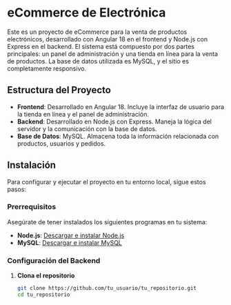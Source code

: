 # eCommerce de Electrónica

Este es un proyecto de eCommerce para la venta de productos electrónicos, desarrollado con Angular 18 en el frontend y Node.js con Express en el backend. El sistema está compuesto por dos partes principales: un panel de administración y una tienda en línea para la venta de productos. La base de datos utilizada es MySQL, y el sitio es completamente responsivo.

## Estructura del Proyecto

- **Frontend**: Desarrollado en Angular 18. Incluye la interfaz de usuario para la tienda en línea y el panel de administración.
- **Backend**: Desarrollado en Node.js con Express. Maneja la lógica del servidor y la comunicación con la base de datos.
- **Base de Datos**: MySQL. Almacena toda la información relacionada con productos, usuarios y pedidos.

## Instalación

Para configurar y ejecutar el proyecto en tu entorno local, sigue estos pasos:

### Prerrequisitos

Asegúrate de tener instalados los siguientes programas en tu sistema:

- **Node.js**: [Descargar e instalar Node.js](https://nodejs.org/)
- **MySQL**: [Descargar e instalar MySQL](https://dev.mysql.com/downloads/)

### Configuración del Backend

1. **Clona el repositorio**

   ```bash
   git clone https://github.com/tu_usuario/tu_repositorio.git
   cd tu_repositorio
